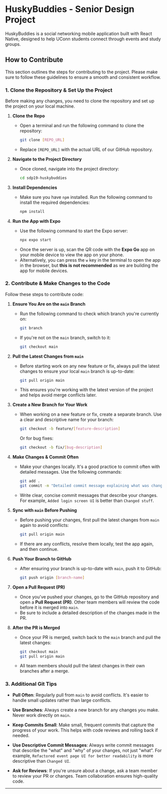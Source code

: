 # HuskyBuddies - Senior Design Project

HuskyBuddies is a social networking mobile application built with React Native, designed to help UConn students connect through events and study groups.

## How to Contribute

This section outlines the steps for contributing to the project. Please make sure to follow these guidelines to ensure a smooth and consistent workflow.

### 1. Clone the Repository & Set Up the Project

Before making any changes, you need to clone the repository and set up the project on your local machine.

1. **Clone the Repo**
   - Open a terminal and run the following command to clone the repository:
     ```bash
     git clone [REPO_URL]
     ```
   - Replace `[REPO_URL]` with the actual URL of our GitHub repository.

2. **Navigate to the Project Directory**
   - Once cloned, navigate into the project directory:
     ```bash
     cd sdp19-huskybuddies
     ```

3. **Install Dependencies**
   - Make sure you have `npm` installed. Run the following command to install the required dependencies:
     ```bash
     npm install
     ```

4. **Run the App with Expo**
   - Use the following command to start the Expo server:
     ```bash
     npx expo start
     ```
   - Once the server is up, scan the QR code with the **Expo Go** app on your mobile device to view the app on your phone.
   - Alternatively, you can press the `w` key in the terminal to open the app in the browser, but **this is not recommended** as we are building the app for mobile devices.

### 2. Contribute & Make Changes to the Code

Follow these steps to contribute code:

1. **Ensure You Are on the `main` Branch**
   - Run the following command to check which branch you're currently on:
     ```bash
     git branch
     ```
   - If you're not on the `main` branch, switch to it:
     ```bash
     git checkout main
     ```

2. **Pull the Latest Changes from `main`**
   - Before starting work on any new feature or fix, always pull the latest changes to ensure your local `main` branch is up-to-date:
     ```bash
     git pull origin main
     ```
   - This ensures you're working with the latest version of the project and helps avoid merge conflicts later.

3. **Create a New Branch for Your Work**
   - When working on a new feature or fix, create a separate branch. Use a clear and descriptive name for your branch:
     ```bash
     git checkout -b feature/[feature-description]
     ```
     Or for bug fixes:
     ```bash
     git checkout -b fix/[bug-description]
     ```

4. **Make Changes & Commit Often**
   - Make your changes locally. It's a good practice to commit often with detailed messages. Use the following commands:
     ```bash
     git add .
     git commit -m "Detailed commit message explaining what was changed"
     ```
   - Write clear, concise commit messages that describe your changes. For example, `Added login screen UI` is better than `Changed stuff`.

5. **Sync with `main` Before Pushing**
   - Before pushing your changes, first pull the latest changes from `main` again to avoid conflicts:
     ```bash
     git pull origin main
     ```
   - If there are any conflicts, resolve them locally, test the app again, and then continue.

6. **Push Your Branch to GitHub**
   - After ensuring your branch is up-to-date with `main`, push it to GitHub:
     ```bash
     git push origin [branch-name]
     ```

7. **Open a Pull Request (PR)**
   - Once you've pushed your changes, go to the GitHub repository and open a **Pull Request (PR)**. Other team members will review the code before it is merged into `main`.
   - Be sure to include a detailed description of the changes made in the PR.

8. **After the PR is Merged**
   - Once your PR is merged, switch back to the `main` branch and pull the latest changes:
     ```bash
     git checkout main
     git pull origin main
     ```
   - All team members should pull the latest changes in their own branches after a merge.

### 3. Additional Git Tips

- **Pull Often**: Regularly pull from `main` to avoid conflicts. It's easier to handle small updates rather than large conflicts.
  
- **Use Branches**: Always create a new branch for any changes you make. Never work directly on `main`.

- **Keep Commits Small**: Make small, frequent commits that capture the progress of your work. This helps with code reviews and rolling back if needed.

- **Use Descriptive Commit Messages**: Always write commit messages that describe the "what" and "why" of your changes, not just "what". For example, `Refactored event page UI for better readability` is more descriptive than `Changed UI`.

- **Ask for Reviews**: If you're unsure about a change, ask a team member to review your PR or changes. Team collaboration ensures high-quality code.

---
